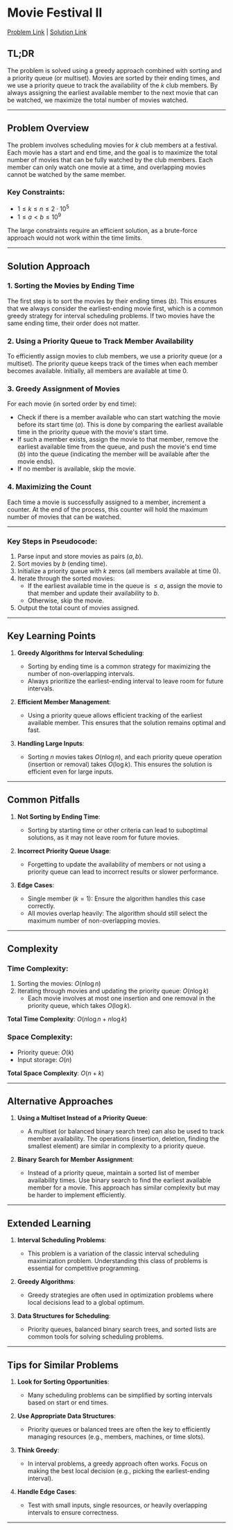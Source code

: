 # Movie Festival II

[Problem Link](https://cses.fi/problemset/task/1632) | [Solution Link](../../solutions/02_Sorting_and_Searching/34_1632_Movie_Festival_II.cpp)

## TL;DR

The problem is solved using a greedy approach combined with sorting and a priority queue (or multiset). Movies are sorted by their ending times, and we use a priority queue to track the availability of the $k$ club members. By always assigning the earliest available member to the next movie that can be watched, we maximize the total number of movies watched.

---

## Problem Overview

The problem involves scheduling movies for $k$ club members at a festival. Each movie has a start and end time, and the goal is to maximize the total number of movies that can be fully watched by the club members. Each member can only watch one movie at a time, and overlapping movies cannot be watched by the same member.

### Key Constraints:
- $1 \leq k \leq n \leq 2 \cdot 10^5$
- $1 \leq a < b \leq 10^9$

The large constraints require an efficient solution, as a brute-force approach would not work within the time limits.

---

## Solution Approach

### 1. **Sorting the Movies by Ending Time**
The first step is to sort the movies by their ending times ($b$). This ensures that we always consider the earliest-ending movie first, which is a common greedy strategy for interval scheduling problems. If two movies have the same ending time, their order does not matter.

### 2. **Using a Priority Queue to Track Member Availability**
To efficiently assign movies to club members, we use a priority queue (or a multiset). The priority queue keeps track of the times when each member becomes available. Initially, all members are available at time $0$.

### 3. **Greedy Assignment of Movies**
For each movie (in sorted order by end time):
- Check if there is a member available who can start watching the movie before its start time ($a$). This is done by comparing the earliest available time in the priority queue with the movie's start time.
- If such a member exists, assign the movie to that member, remove the earliest available time from the queue, and push the movie's end time ($b$) into the queue (indicating the member will be available after the movie ends).
- If no member is available, skip the movie.

### 4. **Maximizing the Count**
Each time a movie is successfully assigned to a member, increment a counter. At the end of the process, this counter will hold the maximum number of movies that can be watched.

---

### Key Steps in Pseudocode:
1. Parse input and store movies as pairs $(a, b)$.
2. Sort movies by $b$ (ending time).
3. Initialize a priority queue with $k$ zeros (all members available at time $0$).
4. Iterate through the sorted movies:
   - If the earliest available time in the queue is $\leq a$, assign the movie to that member and update their availability to $b$.
   - Otherwise, skip the movie.
5. Output the total count of movies assigned.

---

## Key Learning Points

1. **Greedy Algorithms for Interval Scheduling**:
   - Sorting by ending time is a common strategy for maximizing the number of non-overlapping intervals.
   - Always prioritize the earliest-ending interval to leave room for future intervals.

2. **Efficient Member Management**:
   - Using a priority queue allows efficient tracking of the earliest available member. This ensures that the solution remains optimal and fast.

3. **Handling Large Inputs**:
   - Sorting $n$ movies takes $O(n \log n)$, and each priority queue operation (insertion or removal) takes $O(\log k)$. This ensures the solution is efficient even for large inputs.

---

## Common Pitfalls

1. **Not Sorting by Ending Time**:
   - Sorting by starting time or other criteria can lead to suboptimal solutions, as it may not leave room for future movies.

2. **Incorrect Priority Queue Usage**:
   - Forgetting to update the availability of members or not using a priority queue can lead to incorrect results or slower performance.

3. **Edge Cases**:
   - Single member ($k = 1$): Ensure the algorithm handles this case correctly.
   - All movies overlap heavily: The algorithm should still select the maximum number of non-overlapping movies.

---

## Complexity

### Time Complexity:
1. Sorting the movies: $O(n \log n)$
2. Iterating through movies and updating the priority queue: $O(n \log k)$
   - Each movie involves at most one insertion and one removal in the priority queue, which takes $O(\log k)$.

**Total Time Complexity**: $O(n \log n + n \log k)$

### Space Complexity:
- Priority queue: $O(k)$
- Input storage: $O(n)$

**Total Space Complexity**: $O(n + k)$

---

## Alternative Approaches

1. **Using a Multiset Instead of a Priority Queue**:
   - A multiset (or balanced binary search tree) can also be used to track member availability. The operations (insertion, deletion, finding the smallest element) are similar in complexity to a priority queue.

2. **Binary Search for Member Assignment**:
   - Instead of a priority queue, maintain a sorted list of member availability times. Use binary search to find the earliest available member for a movie. This approach has similar complexity but may be harder to implement efficiently.

---

## Extended Learning

1. **Interval Scheduling Problems**:
   - This problem is a variation of the classic interval scheduling maximization problem. Understanding this class of problems is essential for competitive programming.

2. **Greedy Algorithms**:
   - Greedy strategies are often used in optimization problems where local decisions lead to a global optimum.

3. **Data Structures for Scheduling**:
   - Priority queues, balanced binary search trees, and sorted lists are common tools for solving scheduling problems.

---

## Tips for Similar Problems

1. **Look for Sorting Opportunities**:
   - Many scheduling problems can be simplified by sorting intervals based on start or end times.

2. **Use Appropriate Data Structures**:
   - Priority queues or balanced trees are often the key to efficiently managing resources (e.g., members, machines, or time slots).

3. **Think Greedy**:
   - In interval problems, a greedy approach often works. Focus on making the best local decision (e.g., picking the earliest-ending interval).

4. **Handle Edge Cases**:
   - Test with small inputs, single resources, or heavily overlapping intervals to ensure correctness.

---